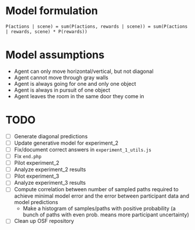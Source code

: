 # Model formulation

```
P(actions | scene) = sum(P(actions, rewards | scene)) = sum(P(actions | rewards, scene) * P(rewards))
```

# Model assumptions

- Agent can only move horizontal/vertical, but not diagonal
- Agent cannot move through gray walls
- Agent is always going for one and only one object
- Agent is always in pursuit of one object
- Agent leaves the room in the same door they come in

# TODO

- [ ] Generate diagonal predictions
- [ ] Update generative model for experiment_2
- [ ] Fix/document correct answers in `experiment_1_utils.js`
- [ ] Fix `end.php`
- [ ] Pilot experiment_2
- [ ] Analyze experiment_2 results
- [ ] Pilot experiment_3
- [ ] Analyze experiment_3 results
- [ ] Compute correlation between number of sampled paths required to achieve minimal model error and the error between participant data and model predictions
	- Make a histogram of samples/paths with positive probability (a bunch of paths with even prob. means more participant uncertainty)
- [ ] Clean up OSF repository